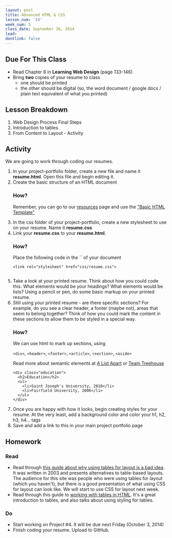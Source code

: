 ```yaml
---
layout: post
title: Advanced HTML & CSS
lesson_num: '14'
week_num: 5
class_date: September 26, 2014
lead: 
dontlink: false
---
```


## Due For This Class

- Read Chapter 8 in **Learning Web Design** (page 133-146)
- Bring **two** copies of your resume to class
  - one should be printed
  - the other should be digital (so, the word document / google docs / plain text equivalent of what you printed)

## Lesson Breakdown

1. Web Design Process Final Steps
2. Introduction to tables
3. From Content to Layout - Activity

## Activity

We are going to work through coding our resumes.

<div class="activity">

<ol>
<li>In your project-portfolio folder, create a new file and name it <strong>resume.html</strong>.  Open this file and begin editing it.</li>
<li>Create the basic structure of an HTML document
    <div class="note">
    <h3>How?</h3>
    <p>Remember, you can go to our <a href="/resources">resources</a> page and use the <a href="https://github.com/com372-14/page-template">"Basic HTML Template"</a></p>
    </div>
</li>
  
<li>In the css folder of your project-portfolio, create a new stylesheet to use on your resume.  Name it <strong>resume.css</strong></li>
<li>Link your <strong>resume.css</strong> to your <strong>resume.html</strong>.
  <div class="note">
    <h3>How?</h3>
    <p>Place the following code in the `<head>` of your document</p>
    <pre><code class="language-html" data-lang="html"><span class="nt">&lt;link</span> <span class="na">rel=</span><span class="s">"stylesheet"</span> <span class="na">href=</span><span class="s">"css/resume.css"</span><span class="nt">&gt;</span>
  </code></pre>
  </div>
</li>

<li>Take a look at your printed resume.  Think about how you could code this.  What elements would be your headings?  What elements would be lists?  Using a pencil or pen, do some basic markup on your printed resume.</li>

<li>Still using your printed resume - are there specific sections?  For example, do you see a clear header, a footer (maybe not), areas that seem to belong together?  Think of how you could mark the content in these sections to allow them to be styled in a special way.
  <div class="note">
    <h3>How?</h3>
    <p>We can use html to mark up sections, using </p>
    <p><code>&lt;div&gt;</code>, <code>&lt;header&gt;</code>, <code>&lt;footer&gt;</code>, <code>&lt;article&gt;</code>, <code>&lt;section&gt;</code>, <code>&lt;aside&gt;</code></p>
    <p>Read more about semantic elements at <a href="http://alistapart.com/article/previewofhtml5">A List Apart</a> or <a href="http://blog.teamtreehouse.com/use-html5-sectioning-elements">Team Treehouse</a></p>
    <pre><code class="language-html" data-lang="html"><span class="nt">&lt;div</span> <span class="na">class=</span><span class="s">"education"</span><span class="nt">&gt;</span>
  <span class="nt">&lt;h2&gt;</span>Education<span class="nt">&lt;/h2&gt;</span>
  <span class="nt">&lt;ul&gt;</span>
    <span class="nt">&lt;li&gt;</span>Saint Joseph's University, 2010<span class="nt">&lt;/li&gt;</span>
    <span class="nt">&lt;li&gt;</span>Fairfield University, 2006<span class="nt">&lt;/li&gt;</span>
  <span class="nt">&lt;/ul&gt;</span>
<span class="nt">&lt;/div&gt;</span>
</code></pre>
  </div>

</li>

<li>Once you are happy with how it looks, begin creating styles for your resume.  At the very least, add a background color and color your h1, h2, h3, h4... tags</li>

<li>Save and add a link to this in your main project portfolio page</li>
</ol>


</div>
  

## Homework

### Read

- Read through [this guide about why using tables for layout is a bad idea](https://www.hotdesign.com/seybold/everything.html).  It was written in 2003 and presents alternatives to table-based layouts.  The audience for this site was people who were using tables for layout (which you haven't), but there is a good presentation of what using CSS for layout can look like.  We will start to use CSS for layout next week.
- Read through this guide to [working with tables in HTML](http://learn.shayhowe.com/html-css/organizing-data-with-tables/).  It's a great introduction to tables, and also talks about using styling for tables.

### Do

- Start working on Project #4.  It will be due next Friday (October 3, 2014)
- Finish coding your resume.  Upload to GitHub.